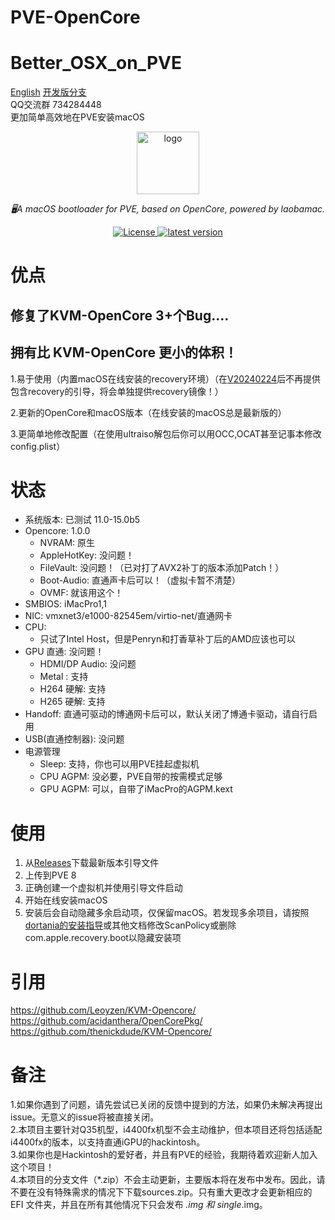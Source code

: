 # PVE-OpenCore
# Better_OSX_on_PVE
[English](README.md)
[开发版分支](https://github.com/laobamac/PVE-OpenCore/tree/dev)  <br>QQ交流群 734284448<br>
更加简单高效地在PVE安装macOS

<div align="center">
  <a href="https://github.com/laobamac"><img width="100px" alt="logo" src="https://github.com/laobamac/PVE-OpenCore/raw/stable/po-logo.svg"/></a>
  <p><em>🖥A macOS bootloader for PVE, based on OpenCore, powered by laobamac.</em></p>
<div>
  <a href="https://github.com/laobamac/PVE-OpenCore/blob/main/LICENSE">
    <img src="https://img.shields.io/github/license/laobamac/PVE-OpenCore" alt="License" />
  </a>
  <a href="https://github.com/laobamac/PVE-OpenCore/releases">
    <img src="https://img.shields.io/github/release/laobamac/PVE-OpenCore" alt="latest version" />
  </a>
</div>
</div>

# 优点
## 修复了KVM-OpenCore 3+个Bug....
## 拥有比 KVM-OpenCore 更小的体积！
1.易于使用（内置macOS在线安装的recovery环境）（在[V20240224](https://github.com/laobamac/PVE-OpenCore/releases/tag/V20240224)后不再提供包含recovery的引导，将会单独提供recovery镜像！）   

2.更新的OpenCore和macOS版本（在线安装的macOS总是最新版的）   

3.更简单地修改配置（在使用ultraiso解包后你可以用OCC,OCAT甚至记事本修改config.plist）

# 状态

* 系统版本: 已测试 11.0-15.0b5
* Opencore: 1.0.0
    * NVRAM: 原生
    * AppleHotKey: 没问题！
    * FileVault: 没问题！（已对打了AVX2补丁的版本添加Patch！）
    * Boot-Audio: 直通声卡后可以！（虚拟卡暂不清楚）
    * OVMF: 就该用这个！
* SMBIOS: iMacPro1,1
* NIC: vmxnet3/e1000-82545em/virtio-net/直通网卡
* CPU:
    * 只试了Intel Host，但是Penryn和打香草补丁后的AMD应该也可以
* GPU 直通: 没问题！
    * HDMI/DP Audio: 没问题
    * Metal : 支持
    * H264 硬解: 支持
    * H265 硬解: 支持
* Handoff: 直通可驱动的博通网卡后可以，默认关闭了博通卡驱动，请自行启用
* USB(直通控制器): 没问题
* 电源管理
  * Sleep: 支持，你也可以用PVE挂起虚拟机
  * CPU AGPM: 没必要，PVE自带的按需模式足够
  * GPU AGPM: 可以，自带了iMacPro的AGPM.kext

# 使用
1. 从[Releases](https://github.ink/laobamac/Better_OSX_on_PVE/releases)下载最新版本引导文件
2. 上传到PVE 8
3. 正确创建一个虚拟机并使用引导文件启动
4. 开始在线安装macOS
5. 安装后会自动隐藏多余启动项，仅保留macOS。若发现多余项目，请按照[dortania的安装指导](https://dortania.github.io/OpenCore-Install-Guide/)或其他文档修改ScanPolicy或删除com.apple.recovery.boot以隐藏安装项

# 引用
https://github.com/Leoyzen/KVM-Opencore/  
https://github.com/acidanthera/OpenCorePkg/  
https://github.com/thenickdude/KVM-Opencore/  

# 备注
1.如果你遇到了问题，请先尝试已关闭的反馈中提到的方法，如果仍未解决再提出issue。无意义的issue将被直接关闭。</br>
2.本项目主要针对Q35机型，i4400fx机型不会主动维护，但本项目还将包括适配i4400fx的版本，以支持直通iGPU的hackintosh。</br>
3.如果你也是Hackintosh的爱好者，并且有PVE的经验，我期待着欢迎新人加入这个项目！</br>
4.本项目的分支文件（*.zip）不会主动更新，主要版本将在发布中发布。因此，请不要在没有特殊需求的情况下下载sources.zip。只有重大更改才会更新相应的 EFI 文件夹，并且在所有其他情况下只会发布 *.img 和 single*.img。
